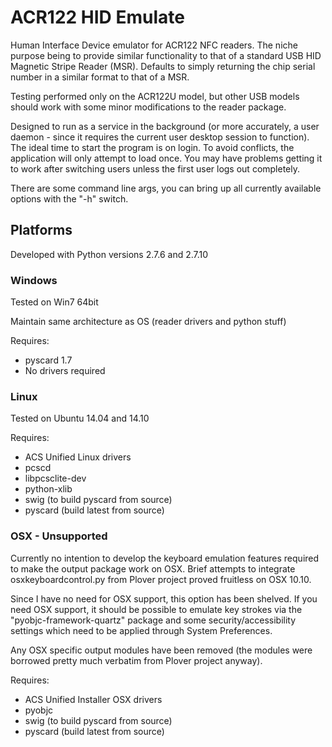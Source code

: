 # ACR122 HID Emulate
Human Interface Device emulator for ACR122 NFC readers. The niche purpose being to provide similar functionality to that of a standard USB HID Magnetic Stripe Reader (MSR). Defaults to simply returning the chip serial number in a similar format to that of a MSR.

Testing performed only on the ACR122U model, but other USB models should work with some minor modifications to the reader package.

Designed to run as a service in the background (or more accurately, a user daemon - since it requires the current user desktop session to function). The ideal time to start the program is on login. To avoid conflicts, the application will only attempt to load once. You may have problems getting it to work after switching users unless the first user logs out completely.

There are some command line args, you can bring up all currently available options with the "-h" switch.

## Platforms
Developed with Python versions 2.7.6 and 2.7.10

### Windows
Tested on Win7 64bit

Maintain same architecture as OS (reader drivers and python stuff)

Requires:

* pyscard 1.7
* No drivers required

### Linux
Tested on Ubuntu 14.04 and 14.10

Requires:

* ACS Unified Linux drivers
* pcscd
* libpcsclite-dev
* python-xlib
* swig (to build pyscard from source)
* pyscard (build latest from source)

### OSX - Unsupported
Currently no intention to develop the keyboard emulation features required to make the output package work on OSX. Brief attempts to integrate osxkeyboardcontrol.py from Plover project proved fruitless on OSX 10.10.

Since I have no need for OSX support, this option has been shelved. If you need OSX support, it should be possible to emulate key strokes via the "pyobjc-framework-quartz" package and some security/accessibility settings which need to be applied through System Preferences.

Any OSX specific output modules have been removed (the modules were borrowed pretty much verbatim from Plover project anyway).

Requires:

* ACS Unified Installer OSX drivers
* pyobjc
* swig (to build pyscard from source)
* pyscard (build latest from source)
